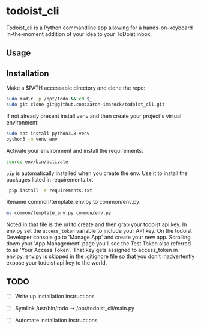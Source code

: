 # todoist_cli

Todoist_cli is a Python commandline app allowing for a hands-on-keyboard in-the-moment addition of your idea to your ToDoist inbox.

## Usage



## Installation

Make a $PATH accessable directory and clone the repo:
```bash
sudo mkdir -p /opt/todo && cd $_
sudo git clone git@github.com:aaron-imbrock/todoist_cli.git
```

If not already present install venv and then create your project's virtual environment:
```bash
sudo apt install python3.8-venv
python3 -m venv env
```
Activate your environment and install the requirements:

```bash
source env/bin/activate
```

`pip` is automatically installed when you create the env. Use it to install the packages listed in requirements.txt 

```bash
 pip install -r requirements.txt
```

Rename common/template_env.py to common/env.py:

```bash
mv common/template_env.py common/env.py
```

Noted in that file is the url to create and then grab your todoist api key. In env.py set the `access_token` variable to include your API key.
On the todoist Developer console go to 'Manage App' and create your new app. Scrolling down your 'App Management' page you'll see the Test Token also referred to as 'Your Access Token'. That key gets assigned to access_token in env.py. env.py is skipped in the .gitignore file so that you don't inadvertently expose your todoist api key to the world.

## TODO

- [ ] Write up installation instructions
- [ ] Symlink /usr/bin/todo -> /opt/todoist_cli/main.py
- [ ] Automate installation instructions

